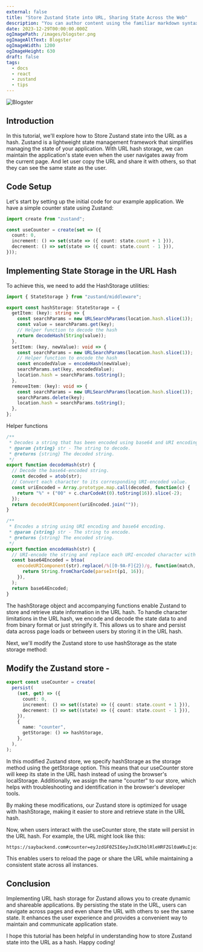 ```yaml
---
external: false
title: "Store Zustand State into URL, Sharing State Across the Web"
description: "You can author content using the familiar markdown syntax you already know. All basic markdown syntax is supported."
date: 2023-12-29T00:00:00.000Z
ogImagePath: /images/blogster.png
ogImageAltText: Blogster
ogImageWidth: 1200
ogImageHeight: 630
draft: false
tags:
  - docs
  - react
  - zustand
  - tips
---
```


![Blogster](/images/blogster.png)

## Introduction

In this tutorial, we'll explore how to Store Zustand state into the URL as a hash. Zustand is a lightweight state management framework that simplifies managing the state of your application. With URL hash storage, we can maintain the application's state even when the user navigates away from the current page. And let user copy the URL and share it with others, so that they can see the same state as the user.

## Code Setup

Let's start by setting up the initial code for our example application. We have a simple counter state using Zustand:

```ts
import create from "zustand";

const useCounter = create(set => ({
  count: 0,
  increment: () => set(state => ({ count: state.count + 1 })),
  decrement: () => set(state => ({ count: state.count - 1 })),
}));
```

## Implementing State Storage in the URL Hash

To achieve this, we need to add the HashStorage utilities:

```ts
import { StateStorage } from "zustand/middleware";

export const hashStorage: StateStorage = {
  getItem: (key): string => {
    const searchParams = new URLSearchParams(location.hash.slice(1));
    const value = searchParams.get(key);
    // Helper function to decode the hash
    return decodeHash(String(value));
  },
  setItem: (key, newValue): void => {
    const searchParams = new URLSearchParams(location.hash.slice(1));
    // Helper function to encode the hash
    const encodedValue = encodeHash(newValue);
    searchParams.set(key, encodedValue);
    location.hash = searchParams.toString();
  },
  removeItem: (key): void => {
    const searchParams = new URLSearchParams(location.hash.slice(1));
    searchParams.delete(key);
    location.hash = searchParams.toString();
  },
};
```

Helper functions

```ts
/**
 * Decodes a string that has been encoded using base64 and URI encoding.
 * @param {string} str - The string to decode.
 * @returns {string} The decoded string.
 */
export function decodeHash(str) {
  // Decode the base64-encoded string.
  const decoded = atob(str);
  // Convert each character to its corresponding URI-encoded value.
  const uriEncoded = Array.prototype.map.call(decoded, function(c) {
    return "%" + ("00" + c.charCodeAt(0).toString(16)).slice(-2);
  });
  return decodeURIComponent(uriEncoded.join(""));
}

/**
 * Encodes a string using URI encoding and base64 encoding.
 * @param {string} str - The string to encode.
 * @returns {string} The encoded string.
 */
export function encodeHash(str) {
  // URI-encode the string and replace each URI-encoded character with its corresponding base64-encoded value.
  const base64Encoded = btoa(
    encodeURIComponent(str).replace(/%([0-9A-F]{2})/g, function(match, p1) {
      return String.fromCharCode(parseInt(p1, 16));
    }),
  );
  return base64Encoded;
}
```

The hashStorage object and accompanying functions enable Zustand to store and retrieve state information in the URL hash. To handle character limitations in the URL hash, we encode and decode the state data to and from binary format or just stringify it. This allows us to share and persist data across page loads or between users by storing it in the URL hash.

Next, we'll modify the Zustand store to use hashStorage as the state storage method:

## Modify the Zustand store -

```ts
export const useCounter = create(
  persist(
    (set, get) => ({
      count: 0,
      increment: () => set((state) => ({ count: state.count + 1 })),
      decrement: () => set((state) => ({ count: state.count - 1 })),
    }),
    {
      name: "counter",
      getStorage: () => hashStorage,
    },
  ),
);
```

In this modified Zustand store, we specify hashStorage as the storage method using the getStorage option. This means that our useCounter store will keep its state in the URL hash instead of using the browser's localStorage. Additionally, we assign the name "counter" to our store, which helps with troubleshooting and identification in the browser's developer tools.

By making these modifications, our Zustand store is optimized for usage with hashStorage, making it easier to store and retrieve state in the URL hash.

Now, when users interact with the useCounter store, the state will persist in the URL hash. For example, the URL might look like this:

```
https://saybackend.com#counter=eyJzdGF0ZSI6eyJxdXJhblRleHRFZGl0aW9uIjoiYXJh
```

This enables users to reload the page or share the URL while maintaining a consistent state across all instances.

## Conclusion

Implementing URL hash storage for Zustand allows you to create dynamic and shareable applications. By persisting the state in the URL, users can navigate across pages and even share the URL with others to see the same state. It enhances the user experience and provides a convenient way to maintain and communicate application state.

I hope this tutorial has been helpful in understanding how to store Zustand state into the URL as a hash. Happy coding!
